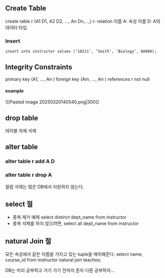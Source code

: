 ## Create Table
create table r (A1 D1, A2 D2, ..., An Dn,...,)
r: relation 이름
A: 속성 이름
D: A의 데이터 타입
### Insert
`insert into instructor values (‘10211’, ’Smith’, ’Biology’, 66000);`
## Integrity Constraints
primary key (A1, ..., An )
foreign key (Am, ..., An ) references r
not null
#### example
![[Pasted image 20250320140540.png|300]]
## drop table
테이블 자체 삭제
## alter table 
### alter table r add A D

### alter table r drop A
컬럼 삭제는 많은 DB에서 지원하지 않는다.

## select 절
- 중복 제거 예제
select distinct dept_name
from instructor
- 중복 삭제를 하지 않으려면,
select all dept_name
from instructor
## natural Join 절
모든 속성에서 같은 이름을 가지고 있는 tuple을 매치해준다.
select name, course_id
from instructor natural join teaches;


DB는 미리 공부하고 거기 가기 전까지 혼자 다른 공부하자...